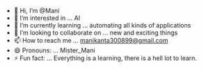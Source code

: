 - 👋 Hi, I’m @Mani
- 👀 I’m interested in ... AI
- 🌱 I’m currently learning ... automating all kinds of applications
- 💞️ I’m looking to collaborate on ... new and exciting things
- 📫 How to reach me ... manikanta300899@gmail.com
- 😄 Pronouns: ... Mister_Mani
- ⚡ Fun fact: ... Everything is a learning, there is a hell lot to learn.

<!---
Mani-MyTrials/Mani-MyTrials is a ✨ special ✨ repository because its `README.md` (this file) appears on your GitHub profile.
You can click the Preview link to take a look at your changes.
--->
